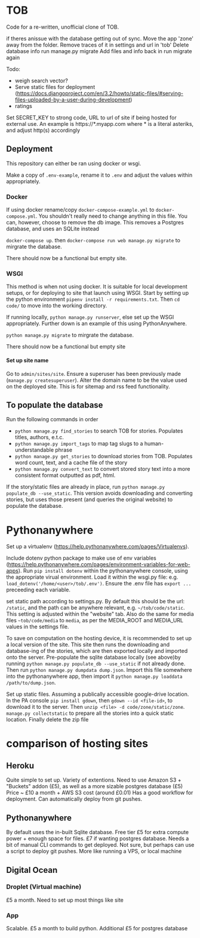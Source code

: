 # TOB

Code for a re-written, unofficial clone of TOB.

if theres anissue with the database getting out of sync.
Move the app 'zone' away from the folder.
Remove traces of it in settings and url in 'tob'
Delete database info
run manage.py migrate
Add files and info back in
run migrate again

Todo:
- weigh search vector?
- Serve static files for deployment (https://docs.djangoproject.com/en/3.2/howto/static-files/#serving-files-uploaded-by-a-user-during-development)
- ratings

Set SECRET_KEY to strong code, URL to url of site if being hosted for external use. An example is https://*.myapp.com where * is a literal asteriks, and adjust http(s) accordingly


## Deployment

This repository can either be ran using docker or wsgi.

Make a copy of `.env-example`, rename it to `.env` and adjust the values within appropriately.

### Docker

If using docker rename/copy `docker-compose-example.yml` to `docker-compose.yml`. You shouldn't really need to change anything in this file. You can, however, choose to remove the db image. This removes a Postgres database, and uses an SQLite instead

`docker-compose up`. then `docker-compose run web manage.py migrate` to mirgrate the database.

There should now be a functional but empty site.

### WSGI

This method is when not using docker. It is suitable for local development setups, or for deploying to site that launch using WSGI. Start by setting up the python environment `pipenv install -r requirements.txt`. Then `cd code/` to move into the working directory.

If running locally, `python manage.py runserver`, else set up the WSGI appropriately. Further down is an example of this using PythonAnywhere.

`python manage.py migrate` to mirgrate the database.

There should now be a functional but empty site

#### Set up site name

Go to `admin/sites/site`. Ensure a superuser has been previously made (`manage.py createsuperuser`). Alter the domain name to be the value used on the deployed site.
This is for sitemap and rss feed functionality.  

## To populate the database

Run the following commands in order

 - `python manage.py find_stories` to search TOB for stories. Populates titles, authors, e.t.c.
 - `python manage.py import_tags` to map tag slugs to a human-understandable phrase
 - `python manage.py get_stories` to download stories from TOB. Populates word count, text, and a cache file of the story
 - `python manage.py convert_text` to convert stored story text into a more consistent format outputted as pdf, html.

If the story/static files are already in place, run `python manage.py populate_db --use_static`. This version avoids downloading and converting stories, but uses those present (and queries the original website) to populate the database.

# Pythonanywhere

Set up a virtualenv (https://help.pythonanywhere.com/pages/Virtualenvs).

Include dotenv python package to make use of env variables (https://help.pythonanywhere.com/pages/environment-variables-for-web-apps). Run `pip install dotenv` within the pythonanywhere console, using the appropriate virual environment. Load it within the wsgi.py file: e.g. `load_dotenv('/home/<user>/tob/.env')`. Ensure the .env file has `export ...` preceeding each variable.


set static path according to settings.py. By default this should be the url: `/static`, and the path can be anywhere relevant, e.g. `~/tob/code/static`. This setting is adjusted within the "website" tab. Also do the same for media files `~tob/code/media` to `media`, as per the MEDIA_ROOT and MEDIA_URL values in the settings file.

To save on computation on the hosting device, it is recommended to set up a local version of the site. This site then runs the downloading and database-ing of the stories, which are then exported locally and imported onto the server.
Pre-populate the sqlite database locally (see above)by running `python manage.py populate_db --use_static` if not already done. Then run `python manage.py dumpdata dump.json`. Import this file somewhere into the pythonanywhere app, then import it `python manage.py loaddata /path/to/dump.json`.

Set up static files. Assuming a publically accessible google-drive location. In the PA console `pip install gdown`, then `gdown --id <file-id>`, to download it to the server. Then `unzip <file> -d code/zone/static/zone`. `manage.py collectstatic` to prepare all the stories into a quick static location. Finally delete the zip file

# comparison of hosting sites

## Heroku

Quite simple to set up. Variety of extentions. Need to use Amazon S3 + "Buckets" addon (£5), as well as a more sizable postgres database (£5)
Price ~ £10 a month + AWS S3 cost (around £0.01)
Has a good workflow for deployment. Can automatically deploy from git pushes.

## Pythonanywhere

By default uses the in-built Sqlite database. Free tier
£5 for extra compute power + enough space for files. £7 if wanting postgres database.
Needs a bit of manual CLI commands to get deployed. Not sure, but perhaps can use a script to deploy git pushes. More like running a VPS, or local machine

## Digital Ocean

### Droplet (Virtual machine)

£5 a month. Need to set up most things like site 

### App

Scalable. £5 a month to build python. Additional £5 for postgres database